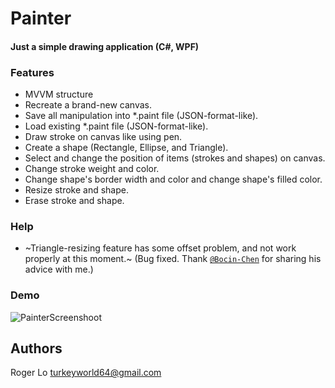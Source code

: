 ﻿# Painter
#### Just a simple drawing application (C#, WPF)

### Features
- MVVM structure
- Recreate a brand-new canvas.
- Save all manipulation into *.paint file (JSON-format-like).
- Load existing *.paint file (JSON-format-like).
- Draw stroke on canvas like using pen.
- Create a shape (Rectangle, Ellipse, and Triangle).
- Select and change the position of items (strokes and shapes) on canvas. 
- Change stroke weight and color.
- Change shape's border width and color and change shape's filled color.
- Resize stroke and shape.
- Erase stroke and shape.

### Help
- ~Triangle-resizing feature has some offset problem, and not work properly at this moment.~ (Bug fixed. Thank [`@Bocin-Chen`](https://github.com/Bocin-Chen) for sharing his advice with me.)

### Demo

![PainterScreenshoot](painter_demo.png)
## Authors
Roger Lo
[turkeyworld64@gmail.com](mailto:turkeyworld64@gmail.com?subject=Project:Painter)
